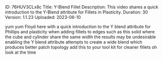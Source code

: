 ID: 76HUV3CLx8c
Title: Y-Blend Fillet
Description: This video shares a quick introduction to the Y-Blend attribute for Fillets in Plasticity.
Duration: 30
Version: 1.1.23
Uploaded: 2023-06-10

yum yum
Floyd here with a quick introduction to
the Y blend attribute for Phillips and
plasticity when adding fillets to edges
such as this solid where the cube and
cylinder share the same width the
results may be undesirable enabling the
Y blend attribute attempts to create a
wide blend which produces better patch
topology add this to your tool kit for
cleaner fillets oh look at the time
